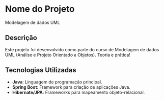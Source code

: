 # Nome do Projeto
Modelagem de dados UML

## Descrição
Este projeto foi desenvolvido como parte do curso de Modelagem de dados UML (Análise e Projeto Orientado a Objetos). Teoria e prática! 

## Tecnologias Utilizadas
- **Java**: Linguagem de programação principal.
- **Spring Boot**: Framework para criação de aplicações Java.
- **Hibernate/JPA**: Frameworks para mapeamento objeto-relacional.

